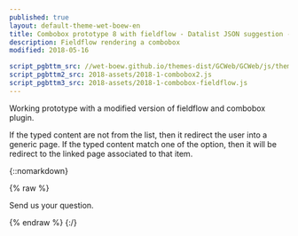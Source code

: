 ```yaml
---
published: true
layout: default-theme-wet-boew-en
title: Combobox prototype 8 with fieldflow - Datalist JSON suggestion - Research and finding
description: Fieldflow rendering a combobox
modified: 2018-05-16

script_pgbttm_src: //wet-boew.github.io/themes-dist/GCWeb/GCWeb/js/theme.min.js
script_pgbttm2_src: 2018-assets/2018-1-combobox2.js
script_pgbttm3_src: 2018-assets/2018-1-combobox-fieldflow.js
---
```


Working prototype with a modified version of fieldflow and combobox plugin.

If the typed content are not from the list, then it redirect the user into a generic page. If the typed content match one of the option, then it will be redirect to the linked page associated to that item.

{::nomarkdown}

{% raw %}


<style>
/* Overlay default style */
[role=listbox] {
	min-width: 230px;
	background: white;
	border: 1px solid #ccc;
	list-style: none;
	margin: 0;
	padding: 0;
	position: absolute;
	top: 1.7em;
	z-index: 9999;
	/* Note about z-index
	Ideally it should be set to 1, but the <footer id="wb-info"> has a z-index set to 5,
	 */
}
/* Active state style */
[role=option][aria-selected=true] {
	background: rgb(139, 189, 225); /* #8bbde1 */
}
[role=option]:hover {
	cursor: default;
	background: #719AB9;
}
/* Have the input and the overlay together */
.combobox-wrapper {
    display: inline-block;
    position: relative;
}
/*[role=combobox]:after {
	content: "\25BC\a0";
}*/
</style>

<div class="wb-frmvld">
  <form action="submited-contact-us-page.html">
    <div id="test1" class="wb2-fieldflow" data-wb2-fieldflow='{ "noreqlabel": true, "isoptional": true, "noForm": true, "defaultselectedlabel":"Popular questions", "renderas":"combobox", 

    "defaultIfNone": { "action": "query", "name": "question" }

     }'>
      <p>If you have questions about, ask away!</p>
      <ul>
			<li data-wb-fieldflow='{"action":"redir", "url": "http://wet-boew.github.io/v4.0-ci/demos/data-ajax/data-ajax-en.html"}'>Inserting content</li>
			<li data-wb-fieldflow='{"action":"redir", "url": "http://wet-boew.github.io/v4.0-ci/demos/lightbox/lightbox-en.html"}'>Photo galery</li>
			<li data-wb-fieldflow='{"action":"redir", "url": "http://wet-boew.github.io/v4.0-ci/demos/charts/charts-en.html"}'>Draw charts</li>
			<li data-wb-fieldflow='{"action":"redir", "url": "http://wet-boew.github.io/v4.0-ci/demos/details/details-en.html"}'>Expand and collapse content</li>
			<li data-wb-fieldflow='{"action":"redir", "url": "http://wet-boew.github.io/v4.0-ci/demos/equalheight/equalheight-en.html"}'>Set a consistant height</li>
			<li data-wb-fieldflow='{"action":"redir", "url": "http://wet-boew.github.io/v4.0-ci/demos/overlay/overlay-en.html"}'>Popup content</li>
      </ul>
    </div>
<div class="row">
      <div class="col-sm-3 col-md-2">
        <input class="btn btn-default mrgn-bttm-md" type="submit" value="Submit">
      </div>
<p class="mrgn-tp-sm">Can't find an answer? <a href="submited-contact-us-page.html">Send us your question</a>.</div>
</div>
  </form>
</div>



<template id="combobox_simple_template">
	<div class="combobox-wrapper">
		<div role="combobox" aria-expanded="false" aria-haspopup="listbox" data-wb5-bind="aria-owns@popupId">
			<input autocomplete="off" data-rule-fromListbox="true" data-wb5-bind="id@fieldId, aria-controls@popupId, value@selectValue" aria-autocomplete="list" aria-activedescendant="" />
		</div>
		<div data-wb5-bind="id@popupId" role="listbox" class="hidden">
			<template data-slot-elm="" data-wb5-template="sub-template-listbox">
				<ul class="list-unstyled">
					<li 
						class="brdr-bttm" 
						role="option" 
						data-wb5-for="option in options" 
						data-wb5-if="!parent.filter.length || option.value.indexOf(parent.filter) !== -1"
						data-wb5-on="select@select(option.value); live@parent.nbdispItem(wb-nbNode)" >{{ option.textContent }}</li>
				</ul>
				<p role="option" data-wb5-on="select@select('default')">Default</p>
			</template>
		</div>
	</div>
</template>





{% endraw %}
{:/}